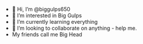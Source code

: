 - 👋 Hi, I’m @biggulps650
- 👀 I’m interested in Big Gulps
- 🌱 I’m currently learning everything
- 💞️ I’m looking to collaborate on anything - help me.
- My friends call me Big Head

<!---
biggulps650/biggulps650 is a ✨ special ✨ repository because its `README.md` (this file) appears on your GitHub profile.
You can click the Preview link to take a look at your changes.
--->
